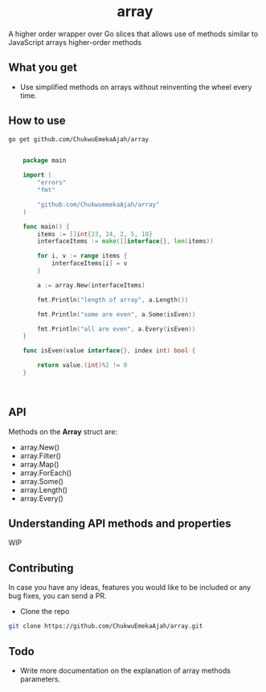 <h1 align="center">array</h1>

A higher order wrapper over Go slices that allows use of methods similar to JavaScript arrays higher-order methods

## What you get
- Use simplified methods on arrays without reinventing the wheel every time.

## How to use
```bash
go get github.com/ChukwuEmekaAjah/array
```

```go

    package main

    import (
        "errors"
        "fmt"

        "github.com/ChukwuemekaAjah/array"
    )

    func main() {
        items := []int{23, 24, 2, 5, 10}
	    interfaceItems := make([]interface{}, len(items))

        for i, v := range items {
            interfaceItems[i] = v
        }

        a := array.New(interfaceItems)

        fmt.Println("length of array", a.Length())

        fmt.Println("some are even", a.Some(isEven))

        fmt.Println("all are even", a.Every(isEven))
    }

    func isEven(value interface{}, index int) bool {

        return value.(int)%2 != 0
    }

    
```

## API 
Methods on the <b>Array</b> struct are:
- array.New()
- array.Filter()
- array.Map()
- array.ForEach()
- array.Some()
- array.Length()
- array.Every()

## Understanding API methods and properties
WIP


## Contributing
In case you have any ideas, features you would like to be included or any bug fixes, you can send a PR.

- Clone the repo

```bash
git clone https://github.com/ChukwuEmekaAjah/array.git
```

## Todo
- Write more documentation on the explanation of array methods parameters.